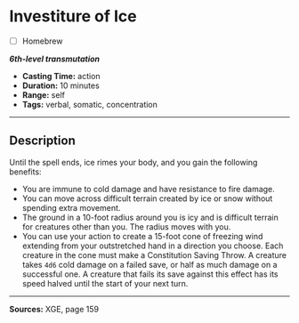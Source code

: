 # Investiture of Ice
- [ ] Homebrew

***6th-level transmutation***
- **Casting Time:** action
- **Duration:** 10 minutes
- **Range:** self
- **Tags:** verbal, somatic, concentration

---

## Description
Until the spell ends, ice rimes your body, and you gain the following benefits:
- You are immune to cold damage and have resistance to fire damage.
- You can move across difficult terrain created by ice or snow without spending extra movement.
- The ground in a 10-foot radius around you is icy and is difficult terrain for creatures other than you.
	The radius moves with you.
- You can use your action to create a 15-foot cone of freezing wind extending from your outstretched hand in a direction you choose.
	Each creature in the cone must make a Constitution Saving Throw.
	A creature takes `4d6` cold damage on a failed save, or half as much damage on a successful one.
	A creature that fails its save against this effect has its speed halved until the start of your next turn.

---

**Sources:** XGE, page 159
